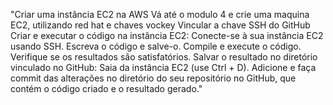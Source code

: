 "Criar uma instância EC2 na AWS Vá até o modulo 4 e crie uma maquina EC2, utilizando red hat e chaves vockey
Vincular a chave SSH do GitHub
Criar e executar o código na instância EC2: Conecte-se à sua instância EC2 usando SSH. Escreva o código e salve-o. Compile e execute o código. Verifique se os resultados são satisfatórios.
Salvar o resultado no diretório vinculado no GitHub: Saia da instância EC2 (use Ctrl + D). Adicione e faça commit das alterações no diretório do seu repositório no GitHub, que contém o código criado e o resultado gerado." 
